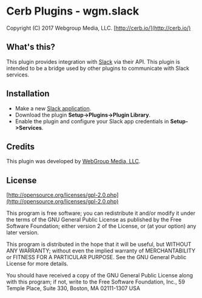 Cerb Plugins - wgm.slack
===========================================
Copyright (C) 2017 Webgroup Media, LLC.
[http://cerb.io/](http://cerb.io/)

What's this?
------------
This plugin provides integration with [Slack](https://www.slack.com/) via their API. This plugin is intended to be a bridge used by other plugins to communicate with Slack services.

Installation
------------
* Make a new [Slack application](https://api.slack.com/apps).
* Download the plugin **Setup->Plugins->Plugin Library**.
* Enable the plugin and configure your Slack app credentials in **Setup->Services**.

Credits
-------
This plugin was developed by [WebGroup Media, LLC](http://www.cerberusweb.com/).

License
-------

[http://opensource.org/licenses/gpl-2.0.php](http://opensource.org/licenses/gpl-2.0.php)  

This program is free software; you can redistribute it and/or modify it under the terms of the GNU General Public License as published by the Free Software Foundation; either version 2 of the License, or (at your option) any later version.

This program is distributed in the hope that it will be useful, but WITHOUT ANY WARRANTY; without even the implied warranty of MERCHANTABILITY or FITNESS FOR A PARTICULAR PURPOSE. See the GNU General Public License for more details.

You should have received a copy of the GNU General Public License along with this program; if not, write to the Free Software Foundation, Inc., 59 Temple Place, Suite 330, Boston, MA 02111-1307 USA
